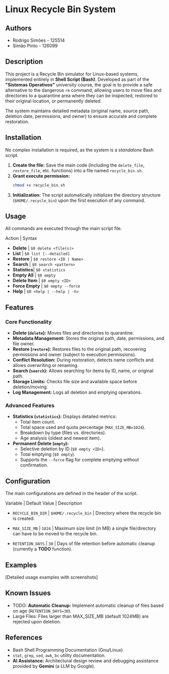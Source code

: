 # Linux Recycle Bin System

## Authors
* Rodrigo Simões - 125514
* Simão Pinto - 126099

## Description
This project is a Recycle Bin simulator for Linux-based systems, implemented entirely in **Shell Script (Bash)**. Developed as part of the **"Sistemas Operativos"** university course, the goal is to provide a safe alternative to the dangerous `rm` command, allowing users to move files and directories to a quarantine area where they can be inspected, restored to their original location, or permanently deleted.

The system maintains detailed metadata (original name, source path, deletion date, permissions, and owner) to ensure accurate and complete restoration.

## Installation
No complex installation is required, as the system is a *standalone* Bash script.

1.  **Create the file:** Save the main code (including the `delete_file`, `restore_file`, etc. functions) into a file named `recycle_bin.sh`.
2.  **Grant execute permission:**
    ```bash
    chmod +x recycle_bin.sh
    ```
3.  **Initialization:** The script automatically initializes the directory structure (`$HOME/.recycle_bin`) upon the first execution of any command.

## Usage
All commands are executed through the main script file.

Action | Syntax

* **Delete** | `$0 delete <file(s)>` 
* **List** | `$0 list [--detailed]` 
* **Restore** | `$0 restore <ID | Name>` 
* **Search** | `$0 search <pattern>` 
* **Statistics**| `$0 statistics` 
* **Empty All** | `$0 empty` 
* **Delete Item** | `$0 empty <ID>` 
* **Force Empty** | `$0 empty --force` 
* **Help** | `$0 <help | --help | -h>` 

## Features
### Core Functionality
- **Delete (`delete`):** Moves files and directories to quarantine.
- **Metadata Management:** Stores the original path, date, permissions, and file owner.
- **Restore (`restore`):** Restores files to the original path, recovering permissions and owner (subject to execution permissions).
- **Conflict Resolution:** During restoration, detects name conflicts and allows overwriting or renaming.
- **Search (`search`):** Allows searching for items by ID, name, or original path.
- **Storage Limits:** Checks file size and available space before deletion/moving.
- **Log Management:** Logs all deletion and emptying operations.

### Advanced Features
- **Statistics (`statistics`):** Displays detailed metrics:
    - Total item count.
    - Total space used and quota percentage (`MAX_SIZE_MB=1024`).
    - Breakdown by type (files vs. directories).
    - Age analysis (oldest and newest item).
- **Permanent Delete (`empty`):**
    - Selective deletion by ID (`$0 empty <ID>`).
    - Total emptying (`$0 empty`).
    - Supports the `--force` flag for complete emptying without confirmation.

## Configuration
The main configurations are defined in the header of the script.

Variable | Default Value | Description

* `RECYCLE_BIN_DIR` | `$HOME/.recycle_bin` | Directory where the recycle bin is created.

* `MAX_SIZE_MB` | `1024` | Maximum size limit (in MB) a single file/directory can have to be moved to the recycle bin.

* `RETENTION_DAYS` | `30` | Days of file retention before automatic cleanup (currently a **TODO** function).

## Examples
[Detailed usage examples with screenshots]

## Known Issues
- TODO: **Automatic Cleanup:** Implement automatic cleanup of files based on age (`RETENTION_DAYS=30`).
- Large Files: Files larger than MAX_SIZE_MB (default 1024MB) are rejected upon deletion.

## References
- Bash Shell Programming Documentation (Gnu/Linux)
- `stat`, `grep`, `sed`, `awk`, `bc` utility documentation.
- **AI Assistance:** Architectural design review and debugging assistance provided by **Gemini** (a LLM by Google).